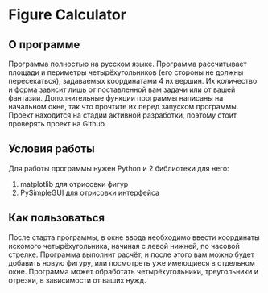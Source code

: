# Figure Calculator

## О программе
Программа полностью на русском языке. Программа рассчитывает площади и периметры четырёхугольников (его стороны не должны пересекаться), задаваемых координатами 4 их вершин.
Их количество и форма зависит лишь от поставленной вам задачи или от вашей фантазии.
Дополнительные функции программы написаны на начальном окне, так что прочтите их перед запуском программы.
Проект находится на стадии активной разработки, поэтому стоит проверять проект на Github.
## Условия работы
Для работы программы нужен Python и 2 библиотеки для него:
1) matplotlib для отрисовки фигур
2) PySimpleGUI для отрисовки интерфейса
## Как пользоваться
После старта программы, в окне ввода необходимо ввести координаты искомого четырёхугольника, начиная с левой нижней, по часовой стрелке.
Программа выполнит расчёт, и после этого вам можно будет добавить новую фигуру, или посмотреть уже имеющиеся в отдельном окне. Программа может обработать четырёхугольники, треугольники и отрезки, в зависимости от ваших нужд.